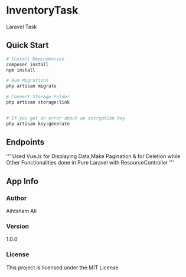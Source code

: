 # InventoryTask
Laravel Task


## Quick Start

``` bash
# Install Dependencies
composer install
npm install

# Run Migrations
php artisan migrate

# Connect Storage Folder
php artisan storage:link


# If you get an error about an encryption key
php artisan key:generate
```

## Endpoints
'''
Used VueJs for Displaying Data,Make Pagination & for Deletion
while Other Functionalities done in Pure Laravel with ResourceController 
'''
## App Info

### Author

Aihtsham Ali

### Version

1.0.0

### License

This project is licensed under the MIT License
